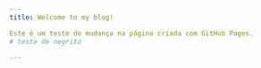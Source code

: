 ```yaml
---
title: Welcome to my blog!

Este é um teste de mudança na página criada com GitHub Pages.
# teste de negrito

---
```

